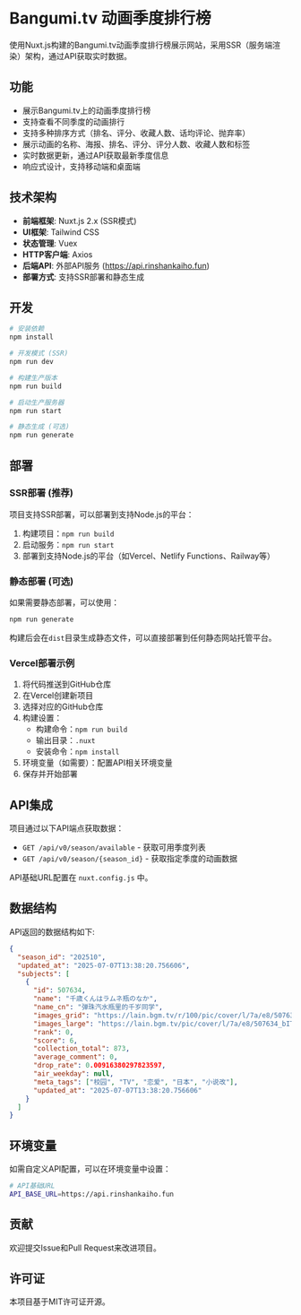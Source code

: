 # Bangumi.tv 动画季度排行榜

使用Nuxt.js构建的Bangumi.tv动画季度排行榜展示网站，采用SSR（服务端渲染）架构，通过API获取实时数据。

## 功能

- 展示Bangumi.tv上的动画季度排行榜
- 支持查看不同季度的动画排行
- 支持多种排序方式（排名、评分、收藏人数、话均评论、抛弃率）
- 展示动画的名称、海报、排名、评分、评分人数、收藏人数和标签
- 实时数据更新，通过API获取最新季度信息
- 响应式设计，支持移动端和桌面端

## 技术架构

- **前端框架**: Nuxt.js 2.x (SSR模式)
- **UI框架**: Tailwind CSS
- **状态管理**: Vuex
- **HTTP客户端**: Axios
- **后端API**: 外部API服务 (https://api.rinshankaiho.fun)
- **部署方式**: 支持SSR部署和静态生成

## 开发

```bash
# 安装依赖
npm install

# 开发模式 (SSR)
npm run dev

# 构建生产版本
npm run build

# 启动生产服务器
npm run start

# 静态生成 (可选)
npm run generate
```

## 部署

### SSR部署 (推荐)

项目支持SSR部署，可以部署到支持Node.js的平台：

1. 构建项目：`npm run build`
2. 启动服务：`npm run start`
3. 部署到支持Node.js的平台（如Vercel、Netlify Functions、Railway等）

### 静态部署 (可选)

如果需要静态部署，可以使用：

```bash
npm run generate
```

构建后会在`dist`目录生成静态文件，可以直接部署到任何静态网站托管平台。

### Vercel部署示例

1. 将代码推送到GitHub仓库
2. 在Vercel创建新项目
3. 选择对应的GitHub仓库
4. 构建设置：
   - 构建命令：`npm run build`
   - 输出目录：`.nuxt`
   - 安装命令：`npm install`
5. 环境变量（如需要）：配置API相关环境变量
6. 保存并开始部署

## API集成

项目通过以下API端点获取数据：

- `GET /api/v0/season/available` - 获取可用季度列表
- `GET /api/v0/season/{season_id}` - 获取指定季度的动画数据

API基础URL配置在 `nuxt.config.js` 中。

## 数据结构

API返回的数据结构如下:

```json
{
  "season_id": "202510",
  "updated_at": "2025-07-07T13:38:20.756606",
  "subjects": [
    {
      "id": 507634,
      "name": "千歳くんはラムネ瓶のなか",
      "name_cn": "弹珠汽水瓶里的千岁同学",
      "images_grid": "https://lain.bgm.tv/r/100/pic/cover/l/7a/e8/507634_bITEm.jpg",
      "images_large": "https://lain.bgm.tv/pic/cover/l/7a/e8/507634_bITEm.jpg",
      "rank": 0,
      "score": 6,
      "collection_total": 873,
      "average_comment": 0,
      "drop_rate": 0.00916380297823597,
      "air_weekday": null,
      "meta_tags": ["校园", "TV", "恋爱", "日本", "小说改"],
      "updated_at": "2025-07-07T13:38:20.756606"
    }
  ]
}
```

## 环境变量

如需自定义API配置，可以在环境变量中设置：

```bash
# API基础URL
API_BASE_URL=https://api.rinshankaiho.fun
```

## 贡献

欢迎提交Issue和Pull Request来改进项目。

## 许可证

本项目基于MIT许可证开源。
